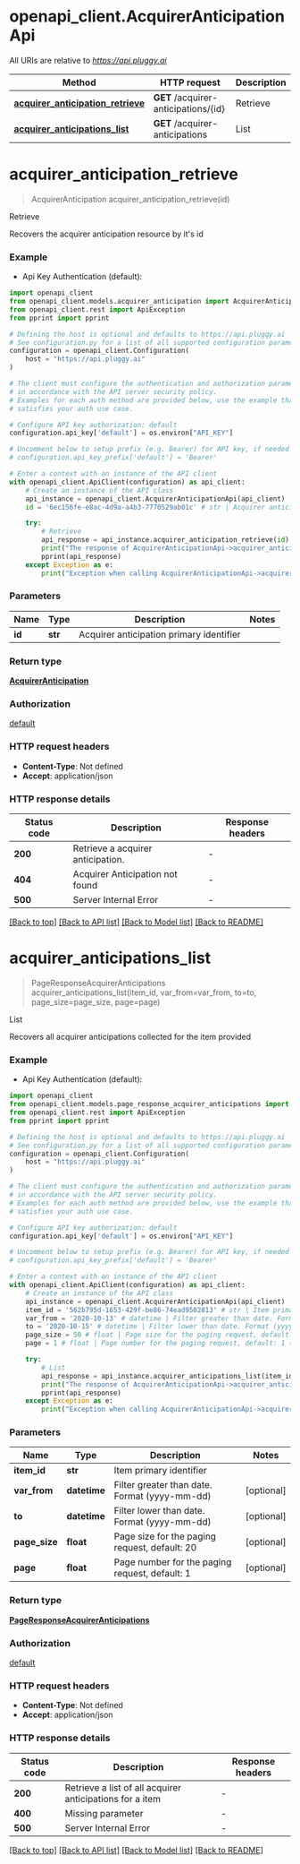 # openapi_client.AcquirerAnticipationApi

All URIs are relative to *https://api.pluggy.ai*

Method | HTTP request | Description
------------- | ------------- | -------------
[**acquirer_anticipation_retrieve**](AcquirerAnticipationApi.md#acquirer_anticipation_retrieve) | **GET** /acquirer-anticipations/{id} | Retrieve
[**acquirer_anticipations_list**](AcquirerAnticipationApi.md#acquirer_anticipations_list) | **GET** /acquirer-anticipations | List


# **acquirer_anticipation_retrieve**
> AcquirerAnticipation acquirer_anticipation_retrieve(id)

Retrieve

Recovers the acquirer anticipation resource by it's id

### Example

* Api Key Authentication (default):

```python
import openapi_client
from openapi_client.models.acquirer_anticipation import AcquirerAnticipation
from openapi_client.rest import ApiException
from pprint import pprint

# Defining the host is optional and defaults to https://api.pluggy.ai
# See configuration.py for a list of all supported configuration parameters.
configuration = openapi_client.Configuration(
    host = "https://api.pluggy.ai"
)

# The client must configure the authentication and authorization parameters
# in accordance with the API server security policy.
# Examples for each auth method are provided below, use the example that
# satisfies your auth use case.

# Configure API key authorization: default
configuration.api_key['default'] = os.environ["API_KEY"]

# Uncomment below to setup prefix (e.g. Bearer) for API key, if needed
# configuration.api_key_prefix['default'] = 'Bearer'

# Enter a context with an instance of the API client
with openapi_client.ApiClient(configuration) as api_client:
    # Create an instance of the API class
    api_instance = openapi_client.AcquirerAnticipationApi(api_client)
    id = '6ec156fe-e8ac-4d9a-a4b3-7770529ab01c' # str | Acquirer anticipation primary identifier

    try:
        # Retrieve
        api_response = api_instance.acquirer_anticipation_retrieve(id)
        print("The response of AcquirerAnticipationApi->acquirer_anticipation_retrieve:\n")
        pprint(api_response)
    except Exception as e:
        print("Exception when calling AcquirerAnticipationApi->acquirer_anticipation_retrieve: %s\n" % e)
```



### Parameters


Name | Type | Description  | Notes
------------- | ------------- | ------------- | -------------
 **id** | **str**| Acquirer anticipation primary identifier | 

### Return type

[**AcquirerAnticipation**](AcquirerAnticipation.md)

### Authorization

[default](../README.md#default)

### HTTP request headers

 - **Content-Type**: Not defined
 - **Accept**: application/json

### HTTP response details

| Status code | Description | Response headers |
|-------------|-------------|------------------|
**200** | Retrieve a acquirer anticipation. |  -  |
**404** | Acquirer Anticipation not found |  -  |
**500** | Server Internal Error |  -  |

[[Back to top]](#) [[Back to API list]](../README.md#documentation-for-api-endpoints) [[Back to Model list]](../README.md#documentation-for-models) [[Back to README]](../README.md)

# **acquirer_anticipations_list**
> PageResponseAcquirerAnticipations acquirer_anticipations_list(item_id, var_from=var_from, to=to, page_size=page_size, page=page)

List

Recovers all acquirer anticipations collected for the item provided

### Example

* Api Key Authentication (default):

```python
import openapi_client
from openapi_client.models.page_response_acquirer_anticipations import PageResponseAcquirerAnticipations
from openapi_client.rest import ApiException
from pprint import pprint

# Defining the host is optional and defaults to https://api.pluggy.ai
# See configuration.py for a list of all supported configuration parameters.
configuration = openapi_client.Configuration(
    host = "https://api.pluggy.ai"
)

# The client must configure the authentication and authorization parameters
# in accordance with the API server security policy.
# Examples for each auth method are provided below, use the example that
# satisfies your auth use case.

# Configure API key authorization: default
configuration.api_key['default'] = os.environ["API_KEY"]

# Uncomment below to setup prefix (e.g. Bearer) for API key, if needed
# configuration.api_key_prefix['default'] = 'Bearer'

# Enter a context with an instance of the API client
with openapi_client.ApiClient(configuration) as api_client:
    # Create an instance of the API class
    api_instance = openapi_client.AcquirerAnticipationApi(api_client)
    item_id = '562b795d-1653-429f-be86-74ead9502813' # str | Item primary identifier
    var_from = '2020-10-13' # datetime | Filter greater than date. Format (yyyy-mm-dd) (optional)
    to = '2020-10-15' # datetime | Filter lower than date. Format (yyyy-mm-dd) (optional)
    page_size = 50 # float | Page size for the paging request, default: 20 (optional)
    page = 1 # float | Page number for the paging request, default: 1 (optional)

    try:
        # List
        api_response = api_instance.acquirer_anticipations_list(item_id, var_from=var_from, to=to, page_size=page_size, page=page)
        print("The response of AcquirerAnticipationApi->acquirer_anticipations_list:\n")
        pprint(api_response)
    except Exception as e:
        print("Exception when calling AcquirerAnticipationApi->acquirer_anticipations_list: %s\n" % e)
```



### Parameters


Name | Type | Description  | Notes
------------- | ------------- | ------------- | -------------
 **item_id** | **str**| Item primary identifier | 
 **var_from** | **datetime**| Filter greater than date. Format (yyyy-mm-dd) | [optional] 
 **to** | **datetime**| Filter lower than date. Format (yyyy-mm-dd) | [optional] 
 **page_size** | **float**| Page size for the paging request, default: 20 | [optional] 
 **page** | **float**| Page number for the paging request, default: 1 | [optional] 

### Return type

[**PageResponseAcquirerAnticipations**](PageResponseAcquirerAnticipations.md)

### Authorization

[default](../README.md#default)

### HTTP request headers

 - **Content-Type**: Not defined
 - **Accept**: application/json

### HTTP response details

| Status code | Description | Response headers |
|-------------|-------------|------------------|
**200** | Retrieve a list of all acquirer anticipations for a item |  -  |
**400** | Missing parameter |  -  |
**500** | Server Internal Error |  -  |

[[Back to top]](#) [[Back to API list]](../README.md#documentation-for-api-endpoints) [[Back to Model list]](../README.md#documentation-for-models) [[Back to README]](../README.md)


